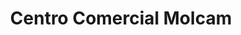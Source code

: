 ---
title: "Centro Comercial Molcam"
url: /san-juan-de-tibas/centro-comercial-molcam/
shop: Einkaufszentrum
---